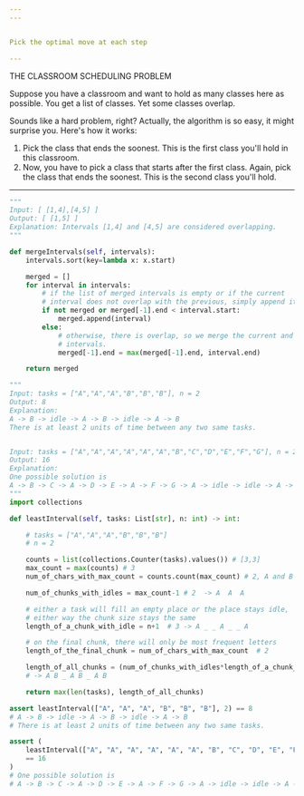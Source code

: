 ```yaml
---
---


Pick the optimal move at each step

---
```


THE CLASSROOM SCHEDULING PROBLEM

Suppose you have a classroom and want to hold as many classes here as possible. You get a list of classes. Yet some classes overlap.

Sounds like a hard problem, right? Actually, the algorithm is so easy, it might surprise you. Here's how it works:

1. Pick the class that ends the soonest. This is the first class you'll hold in this classroom.
2. Now, you have to pick a class that starts after the first class. Again, pick the class that ends the soonest. This is the second class you'll hold.

---


```python
"""
Input: [ [1,4],[4,5] ]
Output: [ [1,5] ]
Explanation: Intervals [1,4] and [4,5] are considered overlapping.
"""

def mergeIntervals(self, intervals):
    intervals.sort(key=lambda x: x.start)

    merged = []
    for interval in intervals:
        # if the list of merged intervals is empty or if the current
        # interval does not overlap with the previous, simply append it.
        if not merged or merged[-1].end < interval.start:
            merged.append(interval)
        else:
            # otherwise, there is overlap, so we merge the current and previous
            # intervals.
            merged[-1].end = max(merged[-1].end, interval.end)

    return merged
```

```python
"""
Input: tasks = ["A","A","A","B","B","B"], n = 2
Output: 8
Explanation: 
A -> B -> idle -> A -> B -> idle -> A -> B
There is at least 2 units of time between any two same tasks.


Input: tasks = ["A","A","A","A","A","A","B","C","D","E","F","G"], n = 2
Output: 16
Explanation: 
One possible solution is
A -> B -> C -> A -> D -> E -> A -> F -> G -> A -> idle -> idle -> A -> idle -> idle -> A
"""
import collections 

def leastInterval(self, tasks: List[str], n: int) -> int:        

    # tasks = ["A","A","A","B","B","B"]
    # n = 2 

    counts = list(collections.Counter(tasks).values()) # [3,3]
    max_count = max(counts) # 3
    num_of_chars_with_max_count = counts.count(max_count) # 2, A and B

    num_of_chunks_with_idles = max_count-1 # 2  -> A  A  A

    # either a task will fill an empty place or the place stays idle, 
    # either way the chunk size stays the same  
    length_of_a_chunk_with_idle = n+1  # 3 -> A _ _ A _ _ A 

    # on the final chunk, there will only be most frequent letters 
    length_of_the_final_chunk = num_of_chars_with_max_count  # 2  

    length_of_all_chunks = (num_of_chunks_with_idles*length_of_a_chunk_with_idle) + length_of_the_final_chunk # 2*3 + 2 = 8 
    # -> A B _ A B _ A B 

    return max(len(tasks), length_of_all_chunks)

assert leastInterval(["A", "A", "A", "B", "B", "B"], 2) == 8
# A -> B -> idle -> A -> B -> idle -> A -> B
# There is at least 2 units of time between any two same tasks.

assert (
    leastInterval(["A", "A", "A", "A", "A", "A", "B", "C", "D", "E", "F", "G"], n=2)
    == 16
)
# One possible solution is
# A -> B -> C -> A -> D -> E -> A -> F -> G -> A -> idle -> idle -> A -> idle -> idle -> A

```